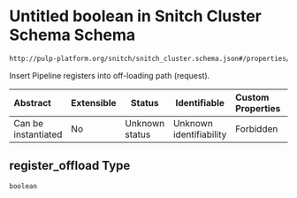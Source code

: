 # Untitled boolean in Snitch Cluster Schema Schema

```txt
http://pulp-platform.org/snitch/snitch_cluster.schema.json#/properties/timing/properties/register_offload
```

Insert Pipeline registers into off-loading path (request).


| Abstract            | Extensible | Status         | Identifiable            | Custom Properties | Additional Properties | Access Restrictions | Defined In                                                                        |
| :------------------ | ---------- | -------------- | ----------------------- | :---------------- | --------------------- | ------------------- | --------------------------------------------------------------------------------- |
| Can be instantiated | No         | Unknown status | Unknown identifiability | Forbidden         | Allowed               | none                | [snitch_cluster.schema.json\*](snitch_cluster.schema.json "open original schema") |

## register_offload Type

`boolean`
